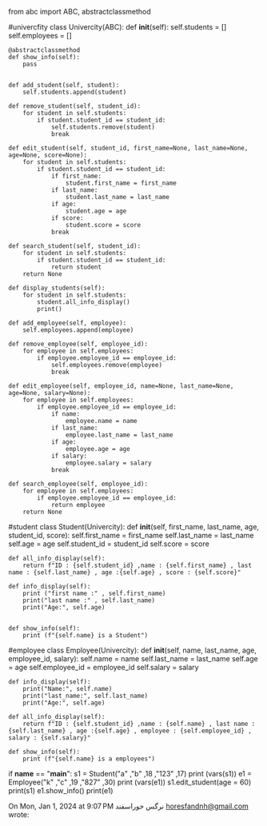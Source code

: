 
from abc import ABC, abstractclassmethod

#univercfity
class Univercity(ABC):
    def __init__(self):
        self.students = []
        self.employees = []
       
    @abstractclassmethod
    def show_info(self):
        pass
   

    def add_student(self, student):
        self.students.append(student)

    def remove_student(self, student_id):
        for student in self.students:
            if student.student_id == student_id:
                self.students.remove(student)
                break

    def edit_student(self, student_id, first_name=None, last_name=None, age=None, score=None):
        for student in self.students:
            if student.student_id == student_id:
                if first_name:
                    student.first_name = first_name
                if last_name:
                    student.last_name = last_name
                if age:
                    student.age = age
                if score:
                    student.score = score
                break

    def search_student(self, student_id):
        for student in self.students:
            if student.student_id == student_id:
                return student
        return None

    def display_students(self):
        for student in self.students:
            student.all_info_display()
            print()

    def add_employee(self, employee):
        self.employees.append(employee)

    def remove_employee(self, employee_id):
        for employee in self.employees:
            if employee.employee_id == employee_id:
                self.employees.remove(employee)
                break

    def edit_employee(self, employee_id, name=None, last_name=None, age=None, salary=None):
        for employee in self.employees:
            if employee.employee_id == employee_id:
                if name:
                    employee.name = name
                if last_name:
                    employee.last_name = last_name
                if age:
                    employee.age = age
                if salary:
                    employee.salary = salary
                break

    def search_employee(self, employee_id):
        for employee in self.employees:
            if employee.employee_id == employee_id:
                return employee
        return None


#student
class Student(Univercity):
    def __init__(self, first_name, last_name, age, student_id, score):
        self.first_name = first_name
        self.last_name = last_name
        self.age = age
        self.student_id = student_id
        self.score = score

    def all_info_display(self):
        return f"ID : {self.student_id} ,name : {self.first_name} , last name : {self.last_name} , age :{self.age} , score : {self.score}"

    def info_display(self):
        print ("first name :" , self.first_name)
        print("last name :" , self.last_name)
        print("Age:", self.age)

       
    def show_info(self):
        print (f"{self.name} is a Student")
       
       
#employee
class Employee(Univercity):
    def __init__(self, name, last_name, age, employee_id, salary):
        self.name = name
        self.last_name = last_name
        self.age = age
        self.employee_id = employee_id
        self.salary = salary

    def info_display(self):
        print("Name:", self.name)
        print("last_name:", self.last_name)
        print("Age:", self.age)

    def all_info_display(self):
        return f"ID : {self.student_id} ,name : {self.name} , last name : {self.last_name} , age :{self.age} , employee : {self.employee_id} , salary : {self.salary}"

    def show_info(self):
        print (f"{self.name} is a employees")



if __name__ == "__main__":
    s1 = Student("a" ,"b" ,18 ,"123" ,17)
    print (vars(s1))
    e1 = Employee("k" ,"c" ,19 ,"827" ,30)
    print (vars(e1))
    s1.edit_student(age = 60)
    print(s1)
    e1.show_info()
    print(e1)

‪On Mon, Jan 1, 2024 at 9:07 PM ‫نرگس حوراسفند‬‎ <horesfandnh@gmail.com> wrote:‬
